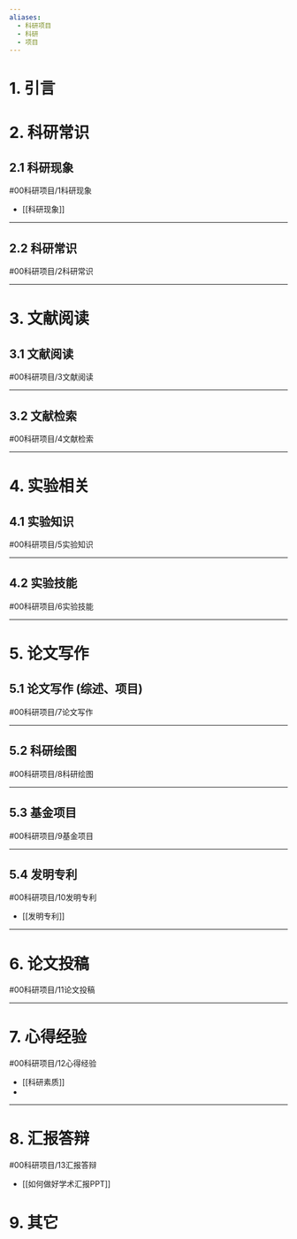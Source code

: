 ```yaml
---
aliases:
  - 科研项目
  - 科研
  - 项目
---
```


# 1. 引言

# 2. 科研常识
## 2.1 科研现象
#00科研项目/1科研现象 
- [[科研现象]]
---
## 2.2 科研常识
#00科研项目/2科研常识 

---

# 3. 文献阅读
## 3.1 文献阅读 
#00科研项目/3文献阅读

---
## 3.2 文献检索 
#00科研项目/4文献检索

---
# 4. 实验相关
## 4.1 实验知识
#00科研项目/5实验知识  

---
## 4.2 实验技能
#00科研项目/6实验技能

---
# 5. 论文写作
## 5.1 论文写作 (综述、项目)
#00科研项目/7论文写作 

---
## 5.2 科研绘图
#00科研项目/8科研绘图 

---
## 5.3 基金项目 
#00科研项目/9基金项目 


---
## 5.4 发明专利
#00科研项目/10发明专利 
- [[发明专利]]
---
# 6. 论文投稿
#00科研项目/11论文投稿 


---

# 7. 心得经验
#00科研项目/12心得经验
- [[科研素质]]
- 

---
# 8. 汇报答辩
#00科研项目/13汇报答辩
- [[如何做好学术汇报PPT]]
# 9. 其它